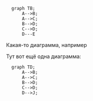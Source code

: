 ```mermaid
  graph TB;
      A-->B;
      A-->C;
      B-->D;
      C-->D;
      D---E
```

Какая-то диаграмма, например

Тут вот ещё одна диаграмма:

```mermaid
  graph TD;
      A-->B;
      A-->C;
      B-->D;
      C-->D;
      D-->J;
```
